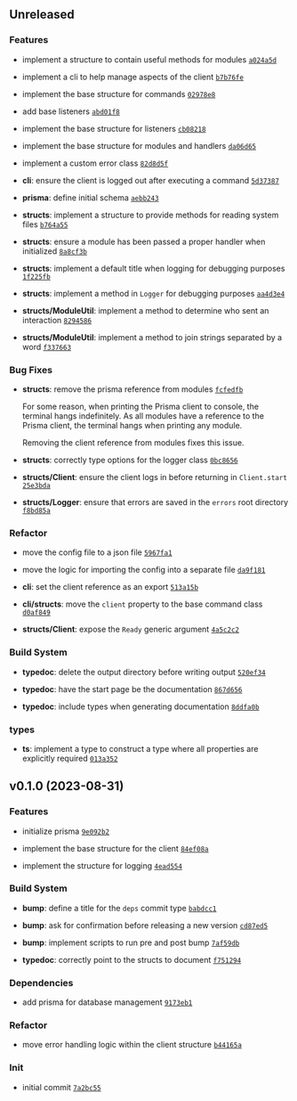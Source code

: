 ## Unreleased

### Features

- implement a structure to contain useful methods for modules <code>[a024a5d](https://github.com/Norviah/bot/commit/a024a5dc59fa24e9a802dc6c67dc889f6720c574)</code>

- implement a cli to help manage aspects of the client <code>[b7b76fe](https://github.com/Norviah/bot/commit/b7b76fe2ce89f87ad52dc1cc7939470d9c7f0e17)</code>

- implement the base structure for commands <code>[02978e8](https://github.com/Norviah/bot/commit/02978e893b874897d1030b697905dbc4d46ad54a)</code>

- add base listeners <code>[abd01f8](https://github.com/Norviah/bot/commit/abd01f8b8920a1d6dc0c8f045ecab1c5b0ace06b)</code>

- implement the base structure for listeners <code>[cb08218](https://github.com/Norviah/bot/commit/cb0821865a03506e0f03f0922563702acf93085f)</code>

- implement the base structure for modules and handlers <code>[da06d65](https://github.com/Norviah/bot/commit/da06d6531f103568517999e48703dd2860730edc)</code>

- implement a custom error class <code>[82d8d5f](https://github.com/Norviah/bot/commit/82d8d5f47694773987e3c758c37e72b906a1f009)</code>

- **cli**: ensure the client is logged out after executing a command <code>[5d37387](https://github.com/Norviah/bot/commit/5d37387ce86f19d5cd88c4732561c8988d507d36)</code>

- **prisma**: define initial schema <code>[aebb243](https://github.com/Norviah/bot/commit/aebb2431601ccbb175b82e2d6d30546ac7c63e9f)</code>

- **structs**: implement a structure to provide methods for reading system files <code>[b764a55](https://github.com/Norviah/bot/commit/b764a55892f1752266017bba5ea1ab0a452bb772)</code>

- **structs**: ensure a module has been passed a proper handler when initialized <code>[8a8cf3b](https://github.com/Norviah/bot/commit/8a8cf3bafef2d16cd358afc88ee72109c554b5db)</code>

- **structs**: implement a default title when logging for debugging purposes <code>[1f225fb](https://github.com/Norviah/bot/commit/1f225fb6db1d17a8228df0d149e60cd5a9558244)</code>

- **structs**: implement a method in `Logger` for debugging purposes <code>[aa4d3e4](https://github.com/Norviah/bot/commit/aa4d3e4bf51fbe4b7566411e56bf0e16e23364ba)</code>

- **structs/ModuleUtil**: implement a method to determine who sent an interaction <code>[8294586](https://github.com/Norviah/bot/commit/8294586180c343cb6ffe5095ae6a323ab2ad6a25)</code>

- **structs/ModuleUtil**: implement a method to join strings separated by a word <code>[f337663](https://github.com/Norviah/bot/commit/f337663d8fb5ceb4faf690cd2a46cb9418b69c3a)</code>

### Bug Fixes

- **structs**: remove the prisma reference from modules <code>[fcfedfb](https://github.com/Norviah/bot/commit/fcfedfb8df0c2d974b31ca6d0e6149dc4e12afae)</code>

	For some reason, when printing the Prisma client to console, the
	terminal hangs indefinitely. As all modules have a reference to the
	Prisma client, the terminal hangs when printing any module.
	
	Removing the client reference from modules fixes this issue.

- **structs**: correctly type options for the logger class <code>[0bc8656](https://github.com/Norviah/bot/commit/0bc865668618d2d92d619e64a9fc3d9cd67e22df)</code>

- **structs/Client**: ensure the client logs in before returning in `Client.start` <code>[25e3bda](https://github.com/Norviah/bot/commit/25e3bda329524877b9b09053952d1e9babe24299)</code>

- **structs/Logger**: ensure that errors are saved in the `errors` root directory <code>[f8bd85a](https://github.com/Norviah/bot/commit/f8bd85adc327fc7e67a123d5c0e74e249dc68d00)</code>

### Refactor

- move the config file to a json file <code>[5967fa1](https://github.com/Norviah/bot/commit/5967fa1ed473cf88642a312c2973aa8e904b2bf2)</code>

- move the logic for importing the config into a separate file <code>[da9f181](https://github.com/Norviah/bot/commit/da9f181b565e9696d37dc8e4399c532eb8c8c929)</code>

- **cli**: set the client reference as an export <code>[513a15b](https://github.com/Norviah/bot/commit/513a15b0e3148e5ca428c27cc1b1efaba89d398c)</code>

- **cli/structs**: move the `client` property to the base command class <code>[d0af849](https://github.com/Norviah/bot/commit/d0af849f439aa6970e485b0f156b9459820221b4)</code>

- **structs/Client**: expose the `Ready` generic argument <code>[4a5c2c2](https://github.com/Norviah/bot/commit/4a5c2c23abfeb7b997cfa378982b67eea7bfd048)</code>

### Build System

- **typedoc**: delete the output directory before writing output <code>[520ef34](https://github.com/Norviah/bot/commit/520ef345bfe63679587020075131b64c85c9b244)</code>

- **typedoc**: have the start page be the documentation <code>[867d656](https://github.com/Norviah/bot/commit/867d6562e563e7473ac5ad9f3e074145aedb641f)</code>

- **typedoc**: include types when generating documentation <code>[8ddfa0b](https://github.com/Norviah/bot/commit/8ddfa0b5b1bd821c9c87a6c8f3954d84d6221719)</code>

### types

- **ts**: implement a type to construct a type where all properties are explicitly required <code>[013a352](https://github.com/Norviah/bot/commit/013a3520cecc7b9a33710077e75ade7eb2c3bde7)</code>

## v0.1.0 (2023-08-31)

### Features

- initialize prisma <code>[9e092b2](https://github.com/Norviah/bot/commit/9e092b2c593509bd15b21148ee26fc939bbcaf93)</code>

- implement the base structure for the client <code>[84ef08a](https://github.com/Norviah/bot/commit/84ef08a1111ee2f261bd4a47e9b048a24b5893aa)</code>

- implement the structure for logging <code>[4ead554](https://github.com/Norviah/bot/commit/4ead554a256db436aefa0ec49e48c9aa739fc719)</code>

### Build System

- **bump**: define a title for the `deps` commit type <code>[babdcc1](https://github.com/Norviah/bot/commit/babdcc186eee410aaf04e4c718b591b1d9510fa8)</code>

- **bump**: ask for confirmation before releasing a new version <code>[cd87ed5](https://github.com/Norviah/bot/commit/cd87ed5b1d418acc82f1533b23ae17c37f5e2409)</code>

- **bump**: implement scripts to run pre and post bump <code>[7af59db](https://github.com/Norviah/bot/commit/7af59dbaacd91430ffc10f780e34487aa9925d7f)</code>

- **typedoc**: correctly point to the structs to document <code>[f751294](https://github.com/Norviah/bot/commit/f7512946deae888eb2c7cd979f5e179344d4aadb)</code>

### Dependencies

- add prisma for database management <code>[9173eb1](https://github.com/Norviah/bot/commit/9173eb1146af1ab619180abab97fa8741f50e30f)</code>

### Refactor

- move error handling logic within the client structure <code>[b44165a](https://github.com/Norviah/bot/commit/b44165a661544529abeee0294454b6116e9543fe)</code>

### Init

- initial commit <code>[7a2bc55](https://github.com/Norviah/bot/commit/7a2bc559b4b1e46d0d4f5a5a8fbad7fc2c4e271c)</code>